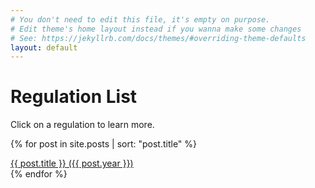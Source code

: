 ```yaml
---
# You don't need to edit this file, it's empty on purpose.
# Edit theme's home layout instead if you wanna make some changes
# See: https://jekyllrb.com/docs/themes/#overriding-theme-defaults
layout: default
---
```


<h1>Regulation List</h1>

Click on a regulation to learn more.

{% for post in site.posts | sort: "post.title" %}
    <div class="border-style">
    <a href="{{ post.url }}">{{ post.title }} ({{ post.year }})</a>
    </div>
{% endfor %}
